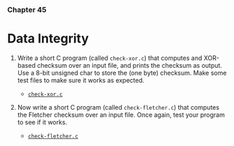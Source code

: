 ### Chapter 45
# Data Integrity

1. Write a short C program (called `check-xor.c`) that computes and XOR-based checksum over an input file, and prints the checksum as output. Use a 8-bit unsigned char to store the (one byte) checksum. Make some test files to make sure it works as expected.

    - [`check-xor.c`](https://github.com/breakthatbass/OStep/blob/main/chap45/check-xor.c)

2. Now write a short C program (called `check-fletcher.c`) that computes the Fletcher checksum over an input file. Once again, test your program to see if it works.

    - [`check-fletcher.c`](https://github.com/breakthatbass/OStep/blob/main/chap45/check-fletcher.c)